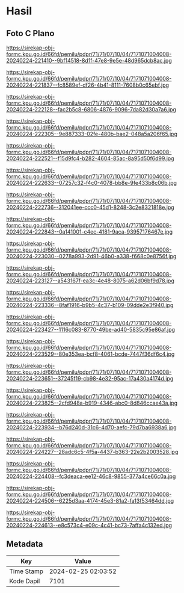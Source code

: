 # Hasil

## Foto C Plano

https://sirekap-obj-formc.kpu.go.id/66fd/pemilu/pdpr/71/71/07/10/04/7171071004008-20240224-221410--9bf14518-8d1f-47e8-9e5e-48d965dcb8ac.jpg

https://sirekap-obj-formc.kpu.go.id/66fd/pemilu/pdpr/71/71/07/10/04/7171071004008-20240224-221837--fc8589ef-df26-4b41-8111-7608b0c65ebf.jpg

https://sirekap-obj-formc.kpu.go.id/66fd/pemilu/pdpr/71/71/07/10/04/7171071004008-20240224-222128--fac2b5c8-6806-4876-9096-7da82d30a7a6.jpg

https://sirekap-obj-formc.kpu.go.id/66fd/pemilu/pdpr/71/71/07/10/04/7171071004008-20240224-222305--9e887333-02fe-480b-bae2-048a5a206f65.jpg

https://sirekap-obj-formc.kpu.go.id/66fd/pemilu/pdpr/71/71/07/10/04/7171071004008-20240224-222521--f15d9fc4-b282-4604-85ac-8a95d50f6d99.jpg

https://sirekap-obj-formc.kpu.go.id/66fd/pemilu/pdpr/71/71/07/10/04/7171071004008-20240224-222633--07257c32-f4c0-4078-bb8e-9fe433b8c06b.jpg

https://sirekap-obj-formc.kpu.go.id/66fd/pemilu/pdpr/71/71/07/10/04/7171071004008-20240224-222736--312041ee-ccc0-45d1-8248-3c2e8321818e.jpg

https://sirekap-obj-formc.kpu.go.id/66fd/pemilu/pdpr/71/71/07/10/04/7171071004008-20240224-222843--0a141001-c4ec-4181-9aca-93957176467e.jpg

https://sirekap-obj-formc.kpu.go.id/66fd/pemilu/pdpr/71/71/07/10/04/7171071004008-20240224-223030--0278a993-2d91-46b0-a338-f668c0e8756f.jpg

https://sirekap-obj-formc.kpu.go.id/66fd/pemilu/pdpr/71/71/07/10/04/7171071004008-20240224-223127--a543167f-ea3c-4e48-8075-a62d06bf9d78.jpg

https://sirekap-obj-formc.kpu.go.id/66fd/pemilu/pdpr/71/71/07/10/04/7171071004008-20240224-223336--8faf1916-b9b5-4c37-b109-09dde2e3f940.jpg

https://sirekap-obj-formc.kpu.go.id/66fd/pemilu/pdpr/71/71/07/10/04/7171071004008-20240224-223427--1116c083-8770-49be-ad40-5835c95e86af.jpg

https://sirekap-obj-formc.kpu.go.id/66fd/pemilu/pdpr/71/71/07/10/04/7171071004008-20240224-223529--80e353ea-bcf8-4061-bcde-7447f36df6c4.jpg

https://sirekap-obj-formc.kpu.go.id/66fd/pemilu/pdpr/71/71/07/10/04/7171071004008-20240224-223651--37245f19-cb98-4e32-95ac-17a430a4174d.jpg

https://sirekap-obj-formc.kpu.go.id/66fd/pemilu/pdpr/71/71/07/10/04/7171071004008-20240224-223825--2cfd948a-b919-4346-abc0-8d846ccae43a.jpg

https://sirekap-obj-formc.kpu.go.id/66fd/pemilu/pdpr/71/71/07/10/04/7171071004008-20240224-223934--b76d240d-31c6-4d70-aefc-79d7ba6938a6.jpg

https://sirekap-obj-formc.kpu.go.id/66fd/pemilu/pdpr/71/71/07/10/04/7171071004008-20240224-224227--28adc6c5-4f5a-4437-b363-22e2b2003528.jpg

https://sirekap-obj-formc.kpu.go.id/66fd/pemilu/pdpr/71/71/07/10/04/7171071004008-20240224-224408--fc3deaca-ee12-46c8-9855-377a4ce66c0a.jpg

https://sirekap-obj-formc.kpu.go.id/66fd/pemilu/pdpr/71/71/07/10/04/7171071004008-20240224-224506--6225d3aa-4174-45e3-81a2-fa13f53464dd.jpg

https://sirekap-obj-formc.kpu.go.id/66fd/pemilu/pdpr/71/71/07/10/04/7171071004008-20240224-224613--e8c573c4-e09c-4c41-bc73-7affa4c132ed.jpg


## Metadata

| Key        | Value               |
| ---------- | ------------------- |
| Time Stamp | 2024-02-25 02:03:52 |
| Kode Dapil | 7101                |



